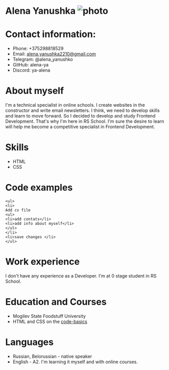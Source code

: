 # Alena Yanushka ![photo](https://ibb.co/RC10FD8)
# Contact information:
* Phone: +375298818529
* Email: alena.yanushka2210@gmail.com
* Telegram: @alena_yanushko
* GitHub: alena-ya
* Discord: ya-alena
# About myself
I'm a technical specialist in online schools. I create websites in the constructor and write email newsletters. I think, we need to develop skills and learn to move forward. So I decided to develop and study Frontend Development. That's why I'm here in RS School. I'm sure the desire to learn will help me become a competitive specialist in Frontend Development.
# Skills
* HTML
* CSS
# Code examples
```
<ul>
<li>
Add cv file   
<ul>    
<li>add contats</li>   
<li>add info about myself</li> 
</ul>
</li>
<li>save changes </li>
</ul>
```
# Work experience
I don't have any experience as a Developer. I'm at 0 stage student in RS School.
# Education and Courses
* Mogilev State Foodstuff University 
* HTML and CSS on the [code-basics](https://ru.code-basics.com/)
# Languages
* Russian, Belorussian - native speaker
* English - A2. I'm learning it myself and with online courses. 
